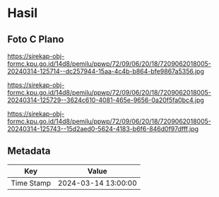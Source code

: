 # Hasil

## Foto C Plano

https://sirekap-obj-formc.kpu.go.id/14d8/pemilu/ppwp/72/09/06/20/18/7209062018005-20240314-125714--dc257944-15aa-4c4b-b864-bfe9867a5356.jpg

https://sirekap-obj-formc.kpu.go.id/14d8/pemilu/ppwp/72/09/06/20/18/7209062018005-20240314-125729--3624c610-4081-465e-9656-0a20f5fa0bc4.jpg

https://sirekap-obj-formc.kpu.go.id/14d8/pemilu/ppwp/72/09/06/20/18/7209062018005-20240314-125743--15d2aed0-5624-4183-b6f6-846d0f97dfff.jpg


## Metadata

| Key        | Value               |
| ---------- | ------------------- |
| Time Stamp | 2024-03-14 13:00:00 |



